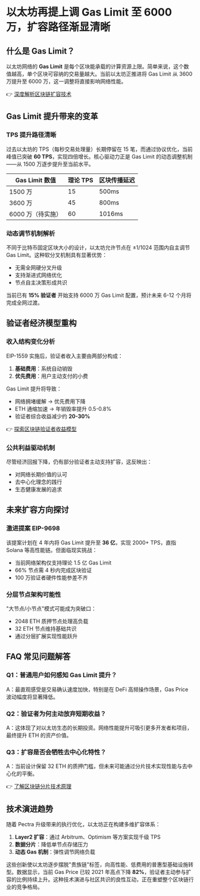 # 以太坊再提上调 Gas Limit 至 6000 万，扩容路径渐显清晰

## 什么是 Gas Limit？
以太坊网络的 **Gas Limit** 是每个区块能承载的计算资源上限。简单来说，这个数值越高，单个区块可容纳的交易量越大。当前以太坊正推进将 Gas Limit 从 3600 万提升至 6000 万，这一调整将直接影响网络性能。

👉 [深度解析区块链扩容技术](https://bit.ly/okx_welcome)

## Gas Limit 提升带来的变革
### TPS 提升路径清晰
过去以太坊的 TPS（每秒交易处理量）长期停留在 15 笔，而通过协议优化，当前峰值已突破 **60 TPS**，实现四倍增长。核心驱动力正是 Gas Limit 的动态调整机制——从 1500 万逐步提升至当前水平。

| Gas Limit 数值 | 理论 TPS | 区块传播延迟 |
|----------------|----------|--------------|
| 1500 万        | 15       | 500ms        |
| 3600 万        | 45       | 800ms        |
| 6000 万（待实施）| 60       | 1016ms       |

### 动态调节机制解析
不同于比特币固定区块大小的设计，以太坊允许节点在 ±1/1024 范围内自主调节 Gas Limit。这种软分叉机制具有显著优势：
- 无需全网硬分叉升级
- 支持渐进式网络优化
- 节点自主决策形成共识

当前已有 **15% 验证者** 开始支持 6000 万 Gas Limit 配置，预计未来 6-12 个月将完成全网过渡。

## 验证者经济模型重构
### 收入结构变化分析
EIP-1559 实施后，验证者收入主要由两部分构成：
1. **基础费用**：系统自动销毁
2. **优先费用**：用户主动支付的小费

Gas Limit 提升将导致：
- 网络拥堵缓解 → 优先费用下降
- ETH 通缩加速 → 年销毁率提升 0.5-0.8%
- 验证者综合收益减少约 **20-30%**

👉 [探索区块链验证者收益模型](https://bit.ly/okx_welcome)

### 公共利益驱动机制
尽管经济回报下降，仍有部分验证者主动支持扩容，这反映出：
- 对网络长期价值的认可
- 去中心化理念的践行
- 生态健康发展的追求

## 未来扩容方向探讨
### 激进提案 EIP-9698
该提案计划在 4 年内将 Gas Limit 提升至 **36 亿**，实现 2000+ TPS，直指 Solana 等高性能链。但面临现实挑战：
- 当前网络架构仅支持理论 1.5 亿 Gas Limit
- 66% 节点需 4 秒内完成区块验证
- 100 万验证者硬件性能参差不齐

### 分层节点架构可能性
"大节点/小节点"模式可能成为突破口：
- 2048 ETH 质押节点处理高负载
- 32 ETH 节点维持基础共识
- 通过分层扩展实现性能跃升

## FAQ 常见问题解答
### Q1：普通用户如何感知 Gas Limit 提升？
A：最直观感受是交易确认速度加快，特别是在 DeFi 高频操作场景，Gas Price 波动幅度将显著降低。

### Q2：验证者为何主动放弃短期收益？
A：这体现了对以太坊生态的长期投资。网络性能提升可吸引更多开发者和项目，最终提升 ETH 的资产价值。

### Q3：扩容是否会牺牲去中心化特性？
A：当前设计保留 32 ETH 的质押门槛，但未来可能通过分片技术实现性能与去中心化的平衡。

👉 [了解区块链分片技术原理](https://bit.ly/okx_welcome)

## 技术演进趋势
随着 Pectra 升级带来的执行优化，以太坊正在构建多维扩容体系：
1. **Layer2 扩容**：通过 Arbitrum、Optimism 等方案实现千级 TPS
2. **数据分片**：降低单节点存储压力
3. **动态 Gas 机制**：弹性调节网络负载

这些创新使以太坊逐步摆脱"贵族链"标签，向高性能、低费用的普惠型基础设施转型。数据显示，当前 Gas Price 已较 2021 年高点下降 **82%**，验证者主动参与扩容的比例持续上升。这种技术演进与社区共识的良性互动，正在重塑整个区块链行业的竞争格局。